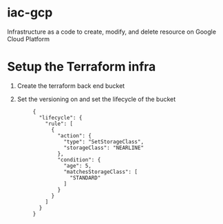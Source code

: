 # iac-gcp
Infrastructure as a code to create, modify, and delete resource on Google Cloud Platform

# Setup the Terraform infra
  
    

1. Create the terraform back end bucket

2. Set the versioning on and set the lifecycle of the bucket

            {
              "lifecycle": {
                "rule": [
                  {
                    "action": {
                      "type": "SetStorageClass",
                      "storageClass": "NEARLINE"
                    },
                    "condition": {
                      "age": 5,
                      "matchesStorageClass": [
                        "STANDARD"
                      ]
                    }
                  }
                ]
              }
            }